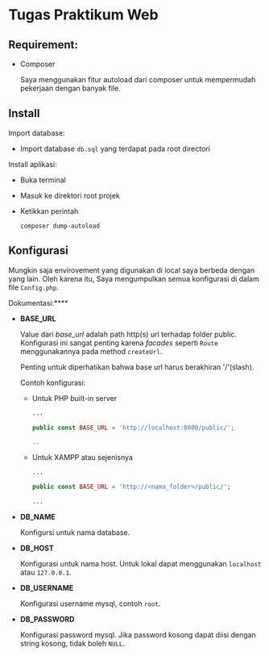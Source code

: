 # Tugas Praktikum Web

## Requirement:

- Composer
  
  Saya menggunakan fitur autoload dari composer untuk mempermudah pekerjaan dengan banyak file.

## Install

Import database:

- Import database `db.sql` yang terdapat pada root directori

Install aplikasi:

- Buka terminal

- Masuk ke direktori root projek

- Ketikkan perintah
  
  ```shell
  composer dump-autoload
  ```

## Konfigurasi

Mungkin saja envirovement yang digunakan di local saya berbeda dengan yang lain. Oleh karena itu, Saya mengumpulkan semua konfigurasi di dalam file `Config.php`.

Dokumentasi:****

- **BASE_URL**
  
  Value dari *base_url* adalah path http(s) url terhadap folder public. Konfigurasi ini sangat penting karena *facades* seperti `Route` menggunakannya pada method `createUrl`.
  
  Penting untuk diperhatikan bahwa base url harus berakhiran '/'(slash).
  
  Contoh konfigurasi:
  
  - Untuk PHP built-in server
    
    ```php
    ...
    
    public const BASE_URL = 'http://localhost:8000/public/';
    
    ..
    ```
  
  - Untuk XAMPP atau sejenisnya
    
    ```php
    ...
    
    public const BASE_URL = 'http://<nama_folder>/public/';
    
    ...
    ```

- **DB_NAME**
  
  Konfigursi untuk nama database.

- **DB_HOST**
  
  Konfigurasi untuk nama host. Untuk lokal dapat menggunakan `localhost` atau `127.0.0.1`.

- **DB_USERNAME**
  
  Konfigurasi username mysql, contoh `root`.

- **DB_PASSWORD**
  
  Konfigurasi password mysql. Jika password kosong dapat diisi dengan string kosong, tidak boleh `NULL`.



